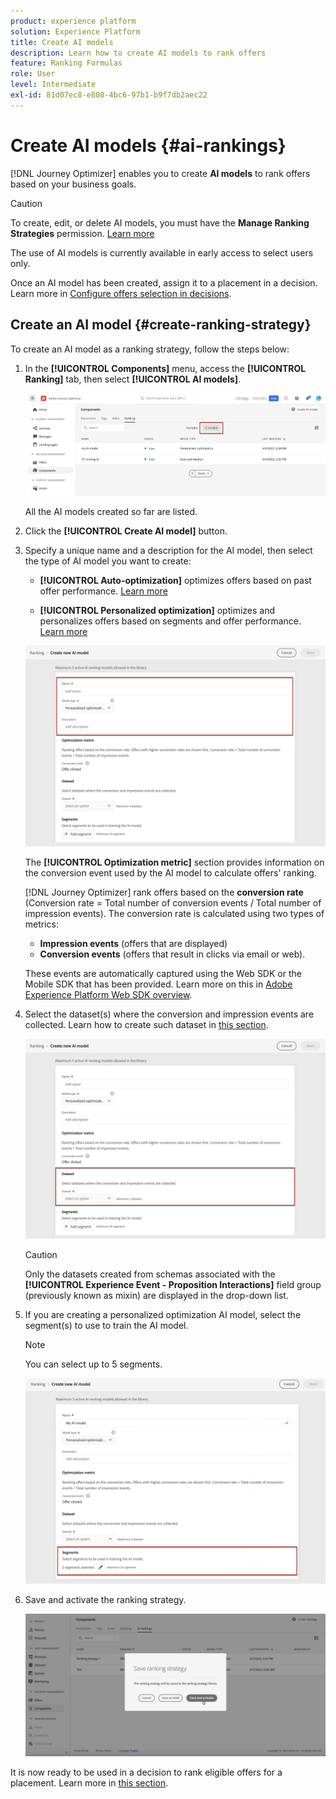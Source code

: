 ```yaml
---
product: experience platform
solution: Experience Platform
title: Create AI models
description: Learn how to create AI models to rank offers
feature: Ranking Formulas
role: User
level: Intermediate
exl-id: 81d07ec8-e808-4bc6-97b1-b9f7db2aec22
---
```

# Create AI models {#ai-rankings}

[!DNL Journey Optimizer] enables you to create **AI models** to rank offers based on your business goals.

>[!CAUTION]
>
>To create, edit, or delete AI models, you must have the **Manage Ranking Strategies** permission. [Learn more](../../administration/high-low-permissions.md#manage-ranking-strategies)
>
>The use of AI models is currently available in early access to select users only.

Once an AI model has been created, assign it to a placement in a decision. Learn more in [Configure offers selection in decisions](../offer-activities/configure-offer-selection.md).

## Create an AI model {#create-ranking-strategy}

To create an AI model as a ranking strategy, follow the steps below:

1. In the **[!UICONTROL Components]** menu, access the **[!UICONTROL Ranking]** tab, then select **[!UICONTROL AI models]**.

    ![](../assets/ai-ranking-list.png)

    All the AI models created so far are listed.

1. Click the **[!UICONTROL Create AI model]** button.

1. Specify a unique name and a description for the AI model, then select the type of AI model you want to create:
    
    * **[!UICONTROL Auto-optimization]** optimizes offers based on past offer performance. [Learn more](auto-optimization-model.md)
    
    * **[!UICONTROL Personalized optimization]** optimizes and personalizes offers based on segments and offer performance. [Learn more](personalized-optimization-model.md)

    ![](../assets/ai-ranking-fields.png)

    The **[!UICONTROL Optimization metric]** section provides information on the conversion event used by the AI model to calculate offers' ranking.

    [!DNL Journey Optimizer] rank offers based on the **conversion rate** (Conversion rate = Total number of conversion events / Total number of impression events). The conversion rate is calculated using two types of metrics:
    * **Impression events** (offers that are displayed)
    * **Conversion events** (offers that result in clicks via email or web).

    These events are automatically captured using the Web SDK or the Mobile SDK that has been provided. Learn more on this in [Adobe Experience Platform Web SDK overview](https://experienceleague.adobe.com/docs/experience-platform/edge/home.html?lang=en).

1. Select the dataset(s) where the conversion and impression events are collected. Learn how to create such dataset in [this section](#create-dataset). <!--This dataset needs to be associated with a schema that must have the **[!UICONTROL Proposition Interactions]** field group (previously known as mixin) associated with it.-->

    ![](../assets/ai-ranking-dataset-id.png)
    
    >[!CAUTION]
    >
    >Only the datasets created from schemas associated with the **[!UICONTROL Experience Event - Proposition Interactions]** field group (previously known as mixin) are displayed in the drop-down list.

1. If you are creating a personalized optimization AI model, select the segment(s) to use to train the AI model.

    >[!NOTE]
    >
    >You can select up to 5 segments.

    ![](../assets/ai-ranking-segments.png)

1. Save and activate the ranking strategy.

    ![](../assets/ai-ranking-save-activate.png)

It is now ready to be used in a decision to rank eligible offers for a placement. Learn more in [this section](../offer-activities/configure-offer-selection.md#use-ranking-strategy).<!--TBC?-->
